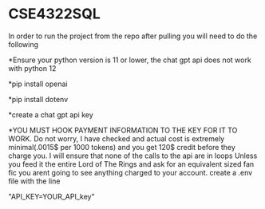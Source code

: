 # CSE4322SQL
In order to run the project from the repo after pulling you will need to do the following

*Ensure your python version is 11 or lower, the chat gpt api does not work with python 12

*pip install openai

*pip install dotenv

*create a chat gpt api key

*YOU MUST HOOK PAYMENT INFORMATION TO THE KEY FOR IT TO WORK. Do not worry, I have checked and actual cost is extremely minimal(.0015$ per 1000 tokens) and you get 120$ credit before they charge you. I will ensure that none of the calls to the api are in loops  Unless you feed it the entire Lord of The Rings and ask for an equivalent sized fan fic you arent going to see anything charged to your account.
create a .env file with the line

"API_KEY=YOUR_API_key"
